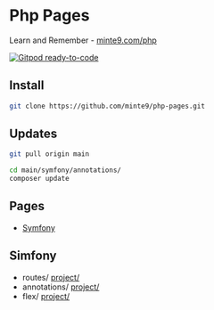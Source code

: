 # Php Pages

Learn and Remember - [minte9.com/php](https://www.minte9.com/php)

[![Gitpod ready-to-code](https://img.shields.io/badge/Gitpod-ready--to--code-blue?logo=gitpod)](https://gitpod.io/#https://github.com/minte9/php-pages)

## Install

~~~sh
git clone https://github.com/minte9/php-pages.git
~~~

## Updates

~~~sh
git pull origin main

cd main/symfony/annotations/
composer update
~~~

## Pages

- [Symfony](#simfony) 

## Simfony
  * routes/ [project/](./main/symfony/routes)
  * annotations/ [project/](./main/symfony/annotations)
  * flex/ [project/](./main/symfony/flex)
